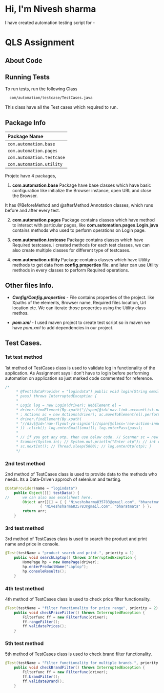 
# Hi, I'm Nivesh sharma
I have created automation testing script for - 


# QLS Assignment



## About Code

## Running Tests

To run tests, run the following Class

```bash
  com/automation/testcase/TestCases.java
```

This class have all the Test cases which required to run.


## Package Info


| Package Name |
| :-------- |
| `com.automation.base` |
| `com.automation.pages` |
| `com.automation.testcase` |
|`com.automation.utility`|



Projetc have 4 packages,

1. **com.automation.base** Package have base classes which have basic configuration like initialize the Browser instance, open URL and close the Browser.

It has @BeforeMethod and @afterMethod Annotation classes, which runs before and after every test.

2. **com.automation.pages** Package contains classes which have method to interact with particular pages,
 like **com.automation.pages.Login.java** contains methods who used to perform operations on Login page.

3. **com.automation.testcase** Package contains classes which have Required testcases. i created methods for each test classes, we can also create multiple classes for different type of testcases.

4. **com.automation.utility** Package contains classes which have Utility methods to get data from **config.properties** file. and later can use Utility methods in every classes to perform Required operations.
## Other files Info.

- ***Config/Config.properties*** - File contains properties of the project. like Xpaths of the elements, Browser name, Required files location, Url location etc. We can iterate those properties using the Utility class methos.

- ***pom.xml*** - I used maven project to create test script so in maven we have *pom.xml* to add dependencies in our project.

## Test Cases.


### 1st test method
1st method of TestCases class is used to validate log in functionality of the application. As Assignment says i don't have to login before performing automation on application so just marked code commented for reference.
```java
/*
	 * @Test(dataProvider = "logindata") public void login(String email, String
	 * pass) throws InterruptedException {
	 * 
	 * Login log = new Login(driver); WebElement el =
	 * driver.findElement(By.xpath("//span[@id='nav-link-accountList-nav-line-1']"))
	 * ; Actions ac = new Actions(driver); ac.moveToElement(el).perform();
	 * driver.findElement(By.xpath(
	 * "//div[@id='nav-flyout-ya-signin']//span[@class='nav-action-inner'][normalize-space()='Sign in']"
	 * )) .click(); log.enterEmail(email); log.enterPass(pass);
	 * 
	 * // if you got any otp, then use below code. // Scanner sc = new
	 * Scanner(System.in); // System.out.println("Enter otp"); // int otp =
	 * sc.nextInt(); // Thread.sleep(5000); // log.enterOtp(otp); }
	 */
```
### 2nd test method
2nd method of TestCases class is used to provide data to the methods who needs.
Its a Data-Driven approch of selenium and testing.
```java
@DataProvider(name = "logindata")
	public Object[][] testData() {
//		we can also use excelsheet here.
		Object arr[][] = { { "Niveshsharma835783@gmail.com", "bharatmata" },
				{ "Niveshsharma835783@gmail.com", "bharatmata" } };
		return arr;
	}
```
### 3rd test method
3rd method of TestCases class is used to search the product and print name and price in console. 
```java
@Test(testName = "product search and print.", priority = 1)
	public void searchLaptop() throws InterruptedException {
		HomePage hp = new HomePage(driver);
		hp.enterProductName("Laptop");
		hp.consoleResults();
	}

```
### 4th test method
4th method of TestCases class is used to check price filter functionality.
```java
@Test(testName = "filter functionality for price range", priority = 2)
	public void checkPriceFilter() throws InterruptedException {
		Filterfunc ff = new Filterfunc(driver);
		ff.rangeFilter();
		ff.validatePrices();
	}
```
### 5th test method
5th method of TestCases class is used to check brand filter functionality.
```java
@Test(testName = "Filter functionality for multiple brands.", priority = 3)
	public void checkBrandFilter() throws InterruptedException {
		Filterfunc ff = new Filterfunc(driver);
		ff.brandFilter();
		ff.validateBrand();
	}
```

